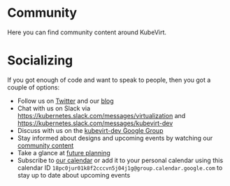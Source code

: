 # Community

Here you can find community content around KubeVirt.

# Socializing

If you got enough of code and want to speak to people, then you got a couple
of options:

* Follow us on [Twitter](https://twitter.com/kubevirt) and our [blog](https://kubevirt.github.io/blogs/)
* Chat with us on Slack via <https://kubernetes.slack.com/messages/virtualization> and <https://kubernetes.slack.com/messages/kubevirt-dev>
* Discuss with us on the [kubevirt-dev Google Group](https://groups.google.com/forum/#!forum/kubevirt-dev)
* Stay informed about designs and upcoming events by watching our [community content](https://github.com/kubevirt/community/)
* Take a glance at [future planning](https://trello.com/b/50CuosoD/kubevirt)
* Subscribe to [our calendar](https://calendar.google.com/calendar/embed?src=18pc0jur01k8f2cccvn5j04j1g%40group.calendar.google.com&ctz=Etc%2FGMT) or add it to your personal calendar using this calendar ID `18pc0jur01k8f2cccvn5j04j1g@group.calendar.google.com` to stay up to date about upcoming events
